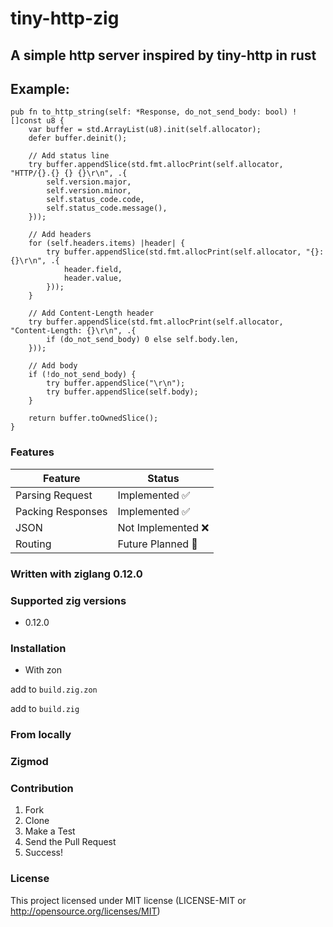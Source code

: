 # tiny-http-zig
## A simple http server inspired by tiny-http in rust

## Example:
```zig
pub fn to_http_string(self: *Response, do_not_send_body: bool) ![]const u8 {
    var buffer = std.ArrayList(u8).init(self.allocator);
    defer buffer.deinit();

    // Add status line
    try buffer.appendSlice(std.fmt.allocPrint(self.allocator, "HTTP/{}.{} {} {}\r\n", .{
        self.version.major,
        self.version.minor,
        self.status_code.code,
        self.status_code.message(),
    }));

    // Add headers
    for (self.headers.items) |header| {
        try buffer.appendSlice(std.fmt.allocPrint(self.allocator, "{}: {}\r\n", .{
            header.field,
            header.value,
        }));
    }

    // Add Content-Length header
    try buffer.appendSlice(std.fmt.allocPrint(self.allocator, "Content-Length: {}\r\n", .{
        if (do_not_send_body) 0 else self.body.len,
    }));

    // Add body
    if (!do_not_send_body) {
        try buffer.appendSlice("\r\n");
        try buffer.appendSlice(self.body);
    }

    return buffer.toOwnedSlice();
}
```

### Features

| Feature           | Status            |
|-------------------|-------------------|
| Parsing Request   | Implemented ✅     |
| Packing Responses | Implemented ✅     |
| JSON              | Not Implemented ❌ |
| Routing           | Future Planned 🎯  |

### Written with ziglang 0.12.0
### Supported zig versions
- 0.12.0



### Installation
- With zon

add to `build.zig.zon`

add to `build.zig`

### From locally

### Zigmod

### Contribution
1. Fork
2. Clone
3. Make a Test
4. Send the Pull Request
5. Success!

### License
This project licensed under MIT license (LICENSE-MIT or http://opensource.org/licenses/MIT)
